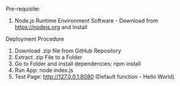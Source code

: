 Pre-requisite:
1. Node.js Runtime Environment Software - Download from https://nodejs.org and Install

Deployment Procedure
1. Download .zip file from GitHub Repository
2. Extract .zip File to a Folder
3. Go to Folder and install dependencies: npm install
4. Run App: node index.js
5. Test Page: http://127.0.0.1:8080 (Default function - Hello World)
